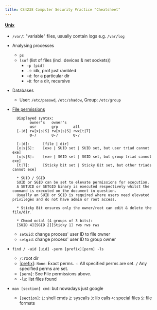 ```yaml
---
title: CS4238 Computer Security Practice "Cheatsheet"
---
```


#### [Unix](http://linuxcommand.org)
* `/var/`: "variable" files, usually contain logs e.g. `/var/log`
* Analysing processes
  * `ps`
  * `lsof` (list of files (incl. devices & net sockets))
    * `-p [pid]`
    * `-i`: idk, prof just rambled
    * `+d`: for a particular dir
    * `+D`: for a dir, recursive
* Databases
  * User: `/etc/passwd`, `/etc/shadow`, Group: `/etc/group`
* [File permissions](http://www.filepermissions.com/file-permissions-index)
  ```       
    Displayed syntax:
          owner's   owner's
          usr       grp       all  
    [-|d] rw[x|s|S] rw[x|s|S] rwx[t|T]
          0-7       0-7       0-7

    [-|d]:      [file | dir]
    [x|s|S]:    [exe | SUID set | SUID set, but user triad cannot exe]
    [x|s|S]:    [exe | SGID set | SGID set, but group triad cannot exe]
    [t|T]:      [Sticky bit set | Sticky Bit set, but other triads cannot exe]

    * SUID / SGID
    SUID or SGID can be set to elevate permissions for execution. 
    A SETUID or SETGID binary is executed respectively whilst the command is executed on the document in question.
    Usually an SUID or SGID is required where users need elevated privileges and do not have admin or root access.

    * Sticky Bit ensures only the owner/root can edit & delete the file/dir.

    * Chmod octal (4 groups of 3 bits):
    [SUID 4][SGID 2][Sticky 1] rws rws rws
  ```
  * `setuid`: change process' user ID to file owner
  * `setgid`: change process' user ID to group owner

* `find / -uid [uid] -perm [prefix][perm] -ls`
  * `/`: root dir
  * [[prefix]](https://askubuntu.com/questions/532952/what-does-perm-4000-o-perm-2000): `None`: Exact perms. `-`: All specified perms are set. `/` Any specified perms are set.
  * `[perm]`: See File permissions above.
  * `-ls`: list files found
* `man [section] cmd`: but nowadays just google
  * `[section]`: `1`: shell cmds `2`: syscalls `3`: lib calls `4`: special files `5`: file formats